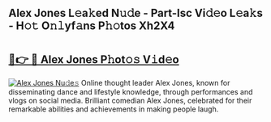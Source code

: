 ## Alex Jones L𝚎a𝚔ed N𝚞𝚍e - Part-Isc Vi𝚍𝚎o L𝚎a𝚔s - H𝚘𝚝 O𝚗𝚕yf𝚊ns P𝚑𝚘tos Xh2X4

# <h2><a href="http://kf7v3vr.oniu.top/?m=Alex+Jones">🔗👉 🔴 Alex Jones P𝚑ot𝚘𝚜 V𝚒d𝚎o</a></h2>

[![Alex Jones Nu𝚍e𝚜](https://i.imgur.com/0qMVB7G.gif)](http://kf7v3vr.oniu.top/?m=Alex+Jones)
Online thought leader Alex Jones, known for disseminating dance and lifestyle knowledge, through performances and vlogs on social media. Brilliant comedian Alex Jones, celebrated for their remarkable abilities and achievements in making people laugh.  
